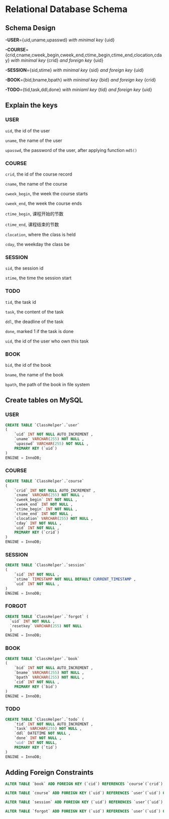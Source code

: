 # Relational Database Schema 



## Schema Design

**-USER**={uid,uname,upasswd} *with minimal key* {uid}

**-COURSE**={crid,cname,cweek_begin,cweek_end,ctime_begin,ctime_end,clocation,cday} *with minimal key* {crid} *and foreign key* {uid}

**-SESSION**={sid,stime} *with minimal key* {sid} *and foreign key* {uid}

**-BOOK**={bid,bname,bpath} *with minimal key* {bid} *and foreign key* {crid}

**-TODO**={tid,task,ddl,done} *with miniaml key* {tid} *and foreign key* {uid}


## Explain the keys

### USER

`uid`, the id of the user

`uname`, the name of the user

`upasswd`, the password of the user, after applying function `md5()`

### COURSE

`crid`, the id of the course record

`cname`, the name of the course

`cweek_begin`, the week the course starts

`cweek_end`, the week the course ends

`ctime_begin`, 课程开始的节数

`ctime_end`, 课程结束的节数

`clocation`, where the class is held

`cday`, the weekday the class be

### SESSION

`sid`, the session id

`stime`, the time the session start

### TODO

`tid`, the task id

`task`, the content of the task

`ddl`, the deadline of the task

`done`, marked 1 if the task is done

`uid`, the id of the user who own this task

### BOOK

`bid`, the id of the book

`bname`, the name of the book

`bpath`, the path of the book in file system



## Create tables on MySQL

### USER

```sql
CREATE TABLE `ClassHelper`.`user` 
( 
    `uid` INT NOT NULL AUTO_INCREMENT , 
    `uname` VARCHAR(255) NOT NULL , 
    `upasswd` VARCHAR(255) NOT NULL , 
    PRIMARY KEY (`uid`)
) 
ENGINE = InnoDB;

```



### COURSE

```sql
CREATE TABLE `ClassHelper`.`course` 
( 
    `crid` INT NOT NULL AUTO_INCREMENT , 
    `cname` VARCHAR(255) NOT NULL , 
    `cweek_begin` INT NOT NULL , 
    `cweek_end` INT NOT NULL , 
    `ctime_begin` INT NOT NULL , 
    `ctime_end` INT NOT NULL , 
    `clocation` VARCHAR(255) NOT NULL , 
    `cday` INT NOT NULL , 
    `uid` INT NOT NULL ,
    PRIMARY KEY (`crid`)
) 
ENGINE = InnoDB;
```



### SESSION

```sql
CREATE TABLE `ClassHelper`.`session` 
( 
    `sid` INT NOT NULL , 
    `stime` TIMESTAMP NOT NULL DEFAULT CURRENT_TIMESTAMP ,
    `uid` INT NOT NULL ,
) 
ENGINE = InnoDB;
```

### FORGOT

```sql
CREATE TABLE `ClassHelper`.`forgot` ( 
  `uid` INT NOT NULL , 
  `resetkey` VARCHAR(255) NOT NULL 
  ) 
ENGINE = InnoDB;
```


### BOOK

```sql
CREATE TABLE `ClassHelper`.`book` 
( 
    `bid` INT NOT NULL AUTO_INCREMENT , 
    `bname` VARCHAR(255) NOT NULL , 
    `bpath` VARCHAR(255) NOT NULL , 
    `cid` INT NOT NULL , 
    PRIMARY KEY (`bid`)
) 
ENGINE = InnoDB;
```

### TODO

```sql
CREATE TABLE `ClassHelper`.`todo` ( 
    `tid` INT NOT NULL AUTO_INCREMENT , 
    `task` VARCHAR(255) NOT NULL , 
    `ddl` DATETIME NOT NULL , 
    `done` INT NOT NULL , 
    'uid' INT NOT NULL,
    PRIMARY KEY (`tid`)
) 
ENGINE = InnoDB;
```

## Adding Foreign Constraints

```sql
ALTER TABLE `book` ADD FOREIGN KEY (`cid`) REFERENCES `course`(`crid`) ON DELETE RESTRICT ON UPDATE RESTRICT;
```

```sql
ALTER TABLE `course` ADD FOREIGN KEY (`uid`) REFERENCES `user`(`uid`) ON DELETE RESTRICT ON UPDATE RESTRICT;
```

```sql
ALTER TABLE `session` ADD FOREIGN KEY (`uid`) REFERENCES `user`(`uid`) ON DELETE RESTRICT ON UPDATE RESTRICT;
```

```sql
ALTER TABLE `forgot` ADD FOREIGN KEY (`uid`) REFERENCES `user`(`uid`) ON DELETE RESTRICT ON UPDATE RESTRICT;
```
